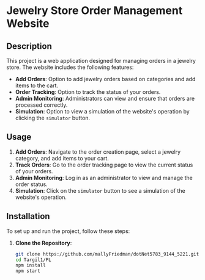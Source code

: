 # Jewelry Store Order Management Website

## Description

This project is a web application designed for managing orders in a jewelry store. The website includes the following features:

- **Add Orders**: Option to add jewelry orders based on categories and add items to the cart.
- **Order Tracking**: Option to track the status of your orders.
- **Admin Monitoring**: Administrators can view and ensure that orders are processed correctly.
- **Simulation**: Option to view a simulation of the website's operation by clicking the `simulator` button.

## Usage

1. **Add Orders**: Navigate to the order creation page, select a jewelry category, and add items to your cart.
2. **Track Orders**: Go to the order tracking page to view the current status of your orders.
3. **Admin Monitoring**: Log in as an administrator to view and manage the order status.
4. **Simulation**: Click on the `simulator` button to see a simulation of the website's operation.

## Installation

To set up and run the project, follow these steps:

1. **Clone the Repository**:
   ```sh
   git clone https://github.com/mallyFriedman/dotNet5783_9144_5221.git
   cd Targil1/PL
   npm install
   npm start
